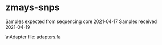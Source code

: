 # zmays-snps
Samples expected from sequencing core 2021-04-17
Samples received 2021-04-19

\nAdapter file: adapters.fa
